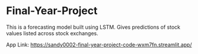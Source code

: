 # Final-Year-Project
This is a forecasting model built using LSTM.
Gives predictions of stock values listed across stock exchanges.


App Link: https://sandy0002-final-year-project-code-wxm7fn.streamlit.app/
